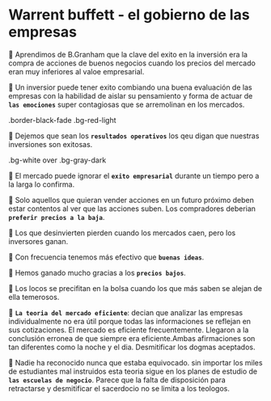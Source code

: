 # Warrent buffett - el gobierno de las empresas

:large_orange_diamond: Aprendimos de B.Granham que la clave del exito en la inversión era la compra de acciones 
de buenos negocios cuando los precios del mercado eran muy inferiores al valoe empresarial.



:large_orange_diamond: Un inversior puede tener exito combiando una buena evaluación de las empresas con la habilidad
de aislar su pensamiento y forma de actuar de **`las emociones`** super contagiosas que se arremolinan 
en los mercados.


<div class="border border-black-fade bg-red-light p-2 mb-2">
  .border-black-fade .bg-red-light
</div>



:large_orange_diamond: Dejemos que sean los **`resultados operativos`** los qeu digan que nuestras inversiones son exitosas.

<span class="bg-white">.bg-white over .bg-gray-dark</span>

:large_orange_diamond: El mercado puede ignorar el **`exito empresarial`** durante un tiempo pero a la larga lo confirma.

:large_orange_diamond: Solo aquellos que quieran vender acciones en un futuro próximo deben estar contentos al ver que las acciones suben. Los compradores deberian **`preferir precios a la baja`**.

:large_orange_diamond: Los que desinvierten pierden cuando los mercados caen, pero los inversores ganan.

:large_orange_diamond: Con frecuencia tenemos más efectivo que **`buenas ideas`**.

:large_orange_diamond: Hemos ganado mucho gracias a los **`precios bajos`**.

:large_orange_diamond: Los locos se precifitan en la bolsa cuando los que más saben se alejan de ella temerosos.

:large_orange_diamond: **`La teoria del mercado eficiente`**: decian que analizar las empresas individualmente no era útil porque todas las informaciones se reflejan en sus cotizaciones.
El mercado es eficiente frecuentemente. Llegaron a la conclusión erronea de que siempre era eficiente.Ambas afirmaciones son tan diferentes como la noche y el dia.
Desmitificar los dogmas aceptados.

:large_orange_diamond: Nadie ha reconocido nunca que estaba equivocado. sin importar los miles de estudiantes mal instruidos esta teoria sigue en los planes de estudio de **`las escuelas de negocio`**. Parece que la falta de disposición para retractarse y desmitificar el sacerdocio no se limita a los teologos.
